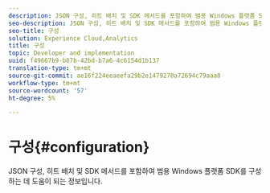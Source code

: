 ```yaml
---
description: JSON 구성, 히트 배치 및 SDK 메서드를 포함하여 범용 Windows 플랫폼 SDK를 구성하는 데 도움이 되는 정보입니다.
seo-description: JSON 구성, 히트 배치 및 SDK 메서드를 포함하여 범용 Windows 플랫폼 SDK를 구성하는 데 도움이 되는 정보입니다.
seo-title: 구성
solution: Experience Cloud,Analytics
title: 구성
topic: Developer and implementation
uuid: f49667b9-b87b-42bd-b7a6-4c6154d1b137
translation-type: tm+mt
source-git-commit: ae16f224eeaeefa29b2e1479270a72694c79aaa0
workflow-type: tm+mt
source-wordcount: '57'
ht-degree: 5%

---
```



# 구성{#configuration}

JSON 구성, 히트 배치 및 SDK 메서드를 포함하여 범용 Windows 플랫폼 SDK를 구성하는 데 도움이 되는 정보입니다.
